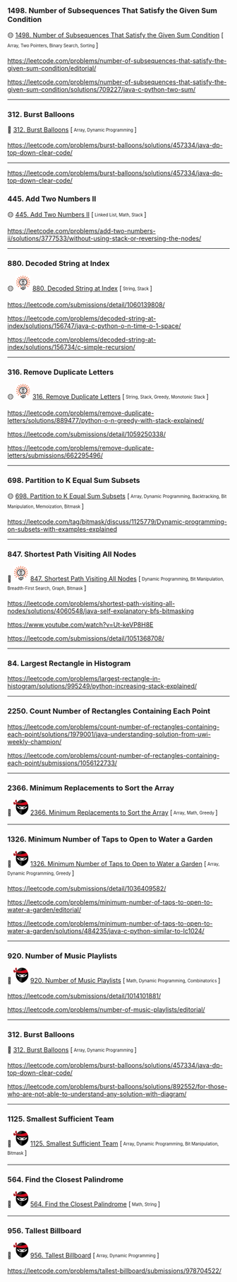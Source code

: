 ### 1498. Number of Subsequences That Satisfy the Given Sum Condition

:yellow_circle:  [1498. Number of Subsequences That Satisfy the Given Sum Condition](https://leetcode.com/problems/number-of-subsequences-that-satisfy-the-given-sum-condition/) [<sub><sup> Array, Two Pointers, Binary Search, Sorting </sup></sub>]

https://leetcode.com/problems/number-of-subsequences-that-satisfy-the-given-sum-condition/editorial/

https://leetcode.com/problems/number-of-subsequences-that-satisfy-the-given-sum-condition/solutions/709227/java-c-python-two-sum/

---

### 312. Burst Balloons

:red_circle:  [312. Burst Balloons](https://leetcode.com/problems/burst-balloons/) [<sub><sup> Array, Dynamic Programming </sup></sub>]

https://leetcode.com/problems/burst-balloons/solutions/457334/java-dp-top-down-clear-code/

---

https://leetcode.com/problems/burst-balloons/solutions/457334/java-dp-top-down-clear-code/

### 445. Add Two Numbers II

:yellow_circle:  [445. Add Two Numbers II](https://leetcode.com/problems/add-two-numbers-ii/) [<sub><sup> Linked List, Math, Stack </sup></sub>]

https://leetcode.com/problems/add-two-numbers-ii/solutions/3777533/without-using-stack-or-reversing-the-nodes/

---

### 880. Decoded String at Index

:yellow_circle: <picture><img class="emoji" alt="bulb" height="35" width="35" src="https://github.com/mobiletest2016/leetcode_practice/blob/master/bulb.png?raw=true"></picture> [880. Decoded String at Index](https://leetcode.com/problems/decoded-string-at-index/) [<sub><sup> String, Stack </sup></sub>]

https://leetcode.com/submissions/detail/1060139808/

https://leetcode.com/problems/decoded-string-at-index/solutions/156747/java-c-python-o-n-time-o-1-space/

https://leetcode.com/problems/decoded-string-at-index/solutions/156734/c-simple-recursion/

---

### 316. Remove Duplicate Letters

:yellow_circle: <picture><img class="emoji" alt="bulb" height="35" width="35" src="https://github.com/mobiletest2016/leetcode_practice/blob/master/bulb.png?raw=true"></picture> [316. Remove Duplicate Letters](https://leetcode.com/problems/remove-duplicate-letters/) [<sub><sup> String, Stack, Greedy, Monotonic Stack </sup></sub>]

https://leetcode.com/problems/remove-duplicate-letters/solutions/889477/python-o-n-greedy-with-stack-explained/

https://leetcode.com/submissions/detail/1059250338/

https://leetcode.com/problems/remove-duplicate-letters/submissions/662295496/

---

### 698. Partition to K Equal Sum Subsets

:yellow_circle: [698. Partition to K Equal Sum Subsets](https://leetcode.com/problems/partition-to-k-equal-sum-subsets/) [<sub><sup> Array, Dynamic Programming, Backtracking, Bit Manipulation, Memoization, Bitmask </sup></sub>]

https://leetcode.com/tag/bitmask/discuss/1125779/Dynamic-programming-on-subsets-with-examples-explained

---

### 847. Shortest Path Visiting All Nodes

:red_circle: <picture><img class="emoji" alt="bulb" height="35" width="35" src="https://github.com/mobiletest2016/leetcode_practice/blob/master/bulb.png?raw=true"></picture> [847. Shortest Path Visiting All Nodes](https://leetcode.com/problems/shortest-path-visiting-all-nodes/) [<sub><sup> Dynamic Programming, Bit Manipulation, Breadth-First Search, Graph, Bitmask </sup></sub>]

https://leetcode.com/problems/shortest-path-visiting-all-nodes/solutions/4060548/java-self-explanatory-bfs-bitmasking

https://www.youtube.com/watch?v=Ut-keVP8H8E

https://leetcode.com/submissions/detail/1051368708/

---

### 84. Largest Rectangle in Histogram

https://leetcode.com/problems/largest-rectangle-in-histogram/solutions/995249/python-increasing-stack-explained/

---

### 2250. Count Number of Rectangles Containing Each Point

https://leetcode.com/problems/count-number-of-rectangles-containing-each-point/solutions/1979001/java-understanding-solution-from-uwi-weekly-champion/

https://leetcode.com/problems/count-number-of-rectangles-containing-each-point/submissions/1056122733/

---

### 2366. Minimum Replacements to Sort the Array

:red_circle: <picture><img class="emoji" alt="ninja" height="35" width="35" src="https://github.com/mobiletest2016/leetcode_practice/blob/master/ninja.png?raw=true"></picture> [2366. Minimum Replacements to Sort the Array](https://leetcode.com/problems/minimum-replacements-to-sort-the-array/) [<sub><sup> Array, Math, Greedy </sup></sub>]

---

### 1326. Minimum Number of Taps to Open to Water a Garden

:red_circle: <picture><img class="emoji" alt="ninja" height="35" width="35" src="https://github.com/mobiletest2016/leetcode_practice/blob/master/ninja.png?raw=true"></picture> [1326. Minimum Number of Taps to Open to Water a Garden](https://leetcode.com/problems/minimum-number-of-taps-to-open-to-water-a-garden/) [<sub><sup> Array, Dynamic Programming, Greedy </sup></sub>]

https://leetcode.com/submissions/detail/1036409582/

https://leetcode.com/problems/minimum-number-of-taps-to-open-to-water-a-garden/editorial/

https://leetcode.com/problems/minimum-number-of-taps-to-open-to-water-a-garden/solutions/484235/java-c-python-similar-to-lc1024/

---

### 920. Number of Music Playlists

:red_circle: <picture><img class="emoji" alt="ninja" height="35" width="35" src="https://github.com/mobiletest2016/leetcode_practice/blob/master/ninja.png?raw=true"></picture> [920. Number of Music Playlists](https://leetcode.com/problems/number-of-music-playlists/) [<sub><sup> Math, Dynamic Programming, Combinatorics </sup></sub>]

https://leetcode.com/submissions/detail/1014101881/

https://leetcode.com/problems/number-of-music-playlists/editorial/

---

### 312. Burst Balloons

:red_circle:  [312. Burst Balloons](https://leetcode.com/problems/burst-balloons/) [<sub><sup> Array, Dynamic Programming </sup></sub>]

https://leetcode.com/problems/burst-balloons/solutions/457334/java-dp-top-down-clear-code/

https://leetcode.com/problems/burst-balloons/solutions/892552/for-those-who-are-not-able-to-understand-any-solution-with-diagram/

---

### 1125. Smallest Sufficient Team

:red_circle: <picture><img class="emoji" alt="ninja" height="35" width="35" src="https://github.com/mobiletest2016/leetcode_practice/blob/master/ninja.png?raw=true"></picture> [1125. Smallest Sufficient Team](https://leetcode.com/problems/smallest-sufficient-team/) [<sub><sup> Array, Dynamic Programming, Bit Manipulation, Bitmask </sup></sub>]

---

### 564. Find the Closest Palindrome

:red_circle: <picture><img class="emoji" alt="ninja" height="35" width="35" src="https://github.com/mobiletest2016/leetcode_practice/blob/master/ninja.png?raw=true"></picture> [564. Find the Closest Palindrome](https://leetcode.com/problems/find-the-closest-palindrome/) [<sub><sup> Math, String </sup></sub>]

---

### 956. Tallest Billboard

:red_circle: <picture><img class="emoji" alt="ninja" height="35" width="35" src="https://github.com/mobiletest2016/leetcode_practice/blob/master/ninja.png?raw=true"></picture> [956. Tallest Billboard](https://leetcode.com/problems/tallest-billboard/) [<sub><sup> Array, Dynamic Programming </sup></sub>]

https://leetcode.com/problems/tallest-billboard/submissions/978704522/
